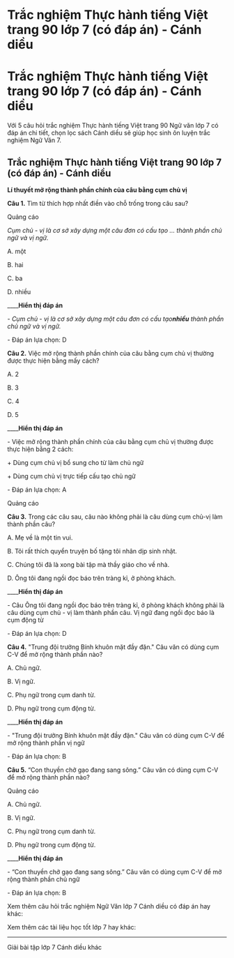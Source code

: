 # Trắc nghiệm Thực hành tiếng Việt trang 90 lớp 7 (có đáp án) - Cánh diều

# Trắc nghiệm Thực hành tiếng Việt trang 90 lớp 7 (có đáp án) - Cánh diều

Với 5 câu hỏi trắc nghiệm Thực hành tiếng Việt trang 90 Ngữ văn lớp 7 có đáp án chi tiết, chọn lọc sách Cánh diều sẽ giúp học sinh ôn luyện trắc nghiệm Ngữ Văn 7.

## Trắc nghiệm Thực hành tiếng Việt trang 90 lớp 7 (có đáp án) - Cánh diều

**Lí thuyết mở rộng thành phần chính của câu bằng cụm chủ vị**

**Câu 1.** Tìm từ thích hợp nhất điền vào chỗ trống trong câu sau?

Quảng cáo

_Cụm chủ - vị là cơ sở xây dựng một câu đơn có cấu tạo … thành phần chủ ngữ và vị ngữ._

A. một

B. hai

C. ba

D. nhiều

____**Hiển thị đáp án**

_\- Cụm chủ - vị là cơ sở xây dựng một câu đơn có cấu tạo**nhiều** thành phần chủ ngữ và vị ngữ._

\- Đáp án lựa chọn: D

**Câu 2.** Việc mở rộng thành phần chính của câu bằng cụm chủ vị thường được thực hiện bằng mấy cách?

A. 2

B. 3

C. 4

D. 5

____**Hiển thị đáp án**

\- Việc mở rộng thành phần chính của câu bằng cụm chủ vị thường được thực hiện bằng 2 cách:

\+ Dùng cụm chủ vị bổ sung cho từ làm chủ ngữ

\+ Dùng cụm chủ vị trực tiếp cấu tạo chủ ngữ

\- Đáp án lựa chọn: A

Quảng cáo

**Câu 3.** Trong các câu sau, câu nào không phải là câu dùng cụm chủ-vị làm thành phần câu?

A. Mẹ về là một tin vui.

B. Tôi rất thích quyển truyện bố tặng tôi nhân dịp sinh nhật.

C. Chúng tôi đã là xong bài tập mà thầy giáo cho về nhà.

D. Ông tôi đang ngồi đọc báo trên tràng kỉ, ở phòng khách.

____**Hiển thị đáp án**

\- Câu Ông tôi đang ngồi đọc báo trên tràng kỉ, ở phòng khách không phải là câu dùng cụm chủ - vị làm thành phần câu. Vị ngữ đang ngồi đọc báo là cụm động từ

\- Đáp án lựa chọn: D

**Câu 4.** "Trung đội trưởng Bính khuôn mặt đầy đặn." Câu văn có dùng cụm C-V để mở rộng thành phần nào? 

A. Chủ ngữ.

B. Vị ngữ.

C. Phụ ngữ trong cụm danh từ. 

D. Phụ ngữ trong cụm động từ.

____**Hiển thị đáp án**

\- "Trung đội trưởng Bính khuôn mặt đầy đặn." Câu văn có dùng cụm C-V để mở rộng thành phần vị ngữ

\- Đáp án lựa chọn: B

**Câu 5.** “Con thuyền chở gạo đang sang sông.” Câu văn có dùng cụm C-V để mở rộng thành phần nào? 

Quảng cáo

A. Chủ ngữ. 

B. Vị ngữ.

C. Phụ ngữ trong cụm danh từ.

D. Phụ ngữ trong cụm động từ.

____**Hiển thị đáp án**

\- “Con thuyền chở gạo đang sang sông.” Câu văn có dùng cụm C-V để mở rộng thành phần chủ ngữ

\- Đáp án lựa chọn: B

Xem thêm câu hỏi trắc nghiệm Ngữ Văn lớp 7 Cánh diều có đáp án hay khác:

Xem thêm các tài liệu học tốt lớp 7 hay khác:

* * *

Giải bài tập lớp 7 Cánh diều khác
